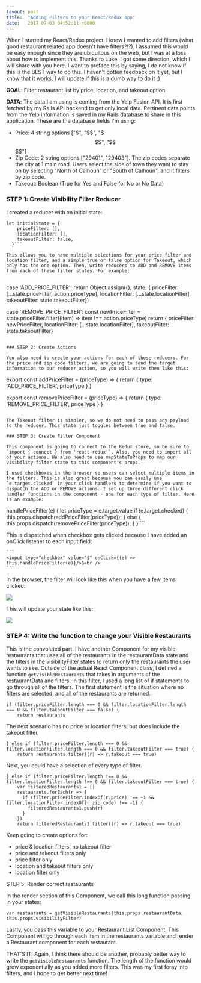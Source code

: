 ```yaml
---
layout: post
title:  "Adding Filters to your React/Redux app"
date:   2017-07-03 04:52:11 +0000
---
```



When I started my React/Redux project, I knew I wanted to add filters (what good restaurant related app doesn't have filters?!?). I assumed this would be easy enough since they are ubiquitous on the web, but I was at a loss about how to implement this. Thanks to Luke, I got some direction, which I will share with you here. I want to preface this by saying, I do not know if this is the BEST way to do this. I haven't gotten feedback on it yet, but I know that it works. I will update if this is a dumb way to do it :)

**GOAL**: Filter restaurant list by price, location, and takeout option

**DATA**: The data I am using is coming from the Yelp Fusion API. It is first fetched by my Rails API backend to get only local data. Pertinent data points from the Yelp information is saved in my Rails database to share in this application. These are the database fields I'm using:
* Price: 4 string options ["$", "$$", "$$$", "$$$$"]
* Zip Code: 2 string options ["29401", "29403"]. The zip codes separate the city at 1 main road. Users select the side of town they want to stay on by selecting "North of Calhoun" or "South of Calhoun", and it filters by zip code.
* Takeout: Boolean (True for Yes and False for No or No Data)

### STEP 1: Create Visibility Filter Reducer

I created a reducer with an initial state:

```
let initialState = {
    priceFilter: [],
    locationFilter: [],
    takeoutFilter: false,
  }```
	
This allows you to have multiple selections for your price filter and location filter, and a simple true or false option for Takeout, which only has the one option. Then, write reducers to ADD and REMOVE items from each of these filter states. For example:
	
```
case 'ADD_PRICE_FILTER':
      return Object.assign({}, state, { priceFilter: [...state.priceFilter, action.priceType], locationFilter: [...state.locationFilter], takeoutFilter: state.takeoutFilter})

case 'REMOVE_PRICE_FILTER':
      const newPriceFilter = state.priceFilter.filter((item) => item !== action.priceType)
      return { priceFilter: newPriceFilter, locationFilter: [...state.locationFilter], takeoutFilter: state.takeoutFilter}
```
			
### STEP 2: Create Actions

You also need to create your actions for each of these reducers. For the price and zip code filters, we are going to send the target information to our reducer action, so you will write then like this:

```
export const addPriceFilter = (priceType) => {
  return {
    type: 'ADD_PRICE_FILTER', priceType
  }
}

export const removePriceFilter = (priceType) => {
  return {
    type: 'REMOVE_PRICE_FILTER', priceType
  }
}
```

The Takeout filter is simpler, so we do not need to pass any payload to the reducer. This state just toggles between true and false.

### STEP 3: Create Filter Component

This component is going to connect to the Redux store, so be sure to `import { connect } from 'react-redux'`. Also, you need to import all of your actions. We also need to use mapStateToProps to map our visibility filter state to this component's props. 

I used checkboxes in the browser so users can select multiple items in the filters. This is also great because you can easily use `e.target.clicked` in your click handlers to determine if you want to dispatch the ADD or REMOVE actions. I set up three different click handler functions in the component - one for each type of filter. Here is an example:

```
handlePriceFilter(e) {
    let priceType = e.target.value
    if (e.target.checked) {
      this.props.dispatch(addPriceFilter(priceType));
    } else {
      this.props.dispatch(removePriceFilter(priceType));
    }
  }
	```
	
This is dispatched when checkbox gets clicked because I have added an onClick listener to each input field:
	
	```
	<input type="checkbox" value="$" onClick={(e) => this.handlePriceFilter(e)}/>$<br />
	```
	
In the browser, the filter will look like this when you have a few items clicked:
	
![](http://i.imgur.com/wf6ngvQ.png?1)

This will update your state like this:

 ![](http://i.imgur.com/S3ZUDgI.png?1)

### STEP 4: Write the function to change your Visible Restaurants

This is the convoluted part. I have another Component for my visible restaurants that uses all of the restaurants in the restaurantData state and the filters in the visibilityFilter states to return only the restaurants the user wants to see. Outside of the actual React Component class, I defined a function `getVisibleRestaurants` that takes in arguments of the restaurantData and filters. In this filter, I used a long list of if statements to go through all of the filters. The first statement is the situation where no filters are selected, and all of the restaurants are returned. 
```
if (filter.priceFilter.length === 0 && filter.locationFilter.length === 0 && filter.takeoutFilter === false) {
    return restaurants
```

The next scenario has no price or location filters, but does include the takeout filter.

```
} else if (filter.priceFilter.length === 0 && filter.locationFilter.length === 0 && filter.takeoutFilter === true) {
    return restaurants.filter((r) => r.takeout === true)
```

Next, you could have a selection of every type of filter.

```
} else if (filter.priceFilter.length !== 0 && filter.locationFilter.length !== 0 && filter.takeoutFilter === true) {
    var filteredRestaurants1 = []
    restaurants.forEach(r => {
      if (filter.priceFilter.indexOf(r.price) !== -1 && filter.locationFilter.indexOf(r.zip_code) !== -1) {
        filteredRestaurants1.push(r)
      }
    })
    return filteredRestaurants1.filter((r) => r.takeout === true)
```

Keep going to create options for:
* price & location filters, no takeout filter
* price and takeout filters only
* price filter only
* location and takeout filters only
* location filter only

STEP 5: Render correct restaurants

In the render section of this Component, we call this long function passing in your states:

```
var restaurants = getVisibleRestaurants(this.props.restaurantData, this.props.visibilityFilter)
```

Lastly, you pass this variable to your Restaurant List Component. This Component will go through each item in the restaurants variable and render a Restaurant component for each restaurant. 


THAT'S IT! Again, I think there should be another, probably better way to write the `getVisibleRestaurants` function. The length of the function would grow exponentially as you added more filters. This was my first foray into filters, and I hope to get better next time!


